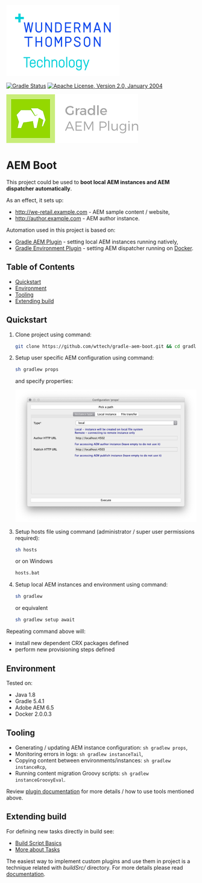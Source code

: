 ![WTT logo](docs/wtt-logo.png)

[![Gradle Status](https://gradleupdate.appspot.com/Cognifide/gradle-aem-single/status.svg?random=123)](https://gradleupdate.appspot.com/Cognifide/gradle-aem-single/status)
[![Apache License, Version 2.0, January 2004](https://img.shields.io/github/license/wttech/gradle-aem-single.svg?label=License)](http://www.apache.org/licenses/)

[![Gradle AEM Plugin logo](docs/logo.png)](https://github.com/wttech/gradle-aem-plugin)

# AEM Boot

This project could be used to **boot local AEM instances and AEM dispatcher automatically**.

As an effect, it sets up:

* <http://we-retail.example.com> - AEM sample content / website,
* <http://author.example.com> - AEM author instance.

Automation used in this project is based on:

* [Gradle AEM Plugin](https://github.com/wttech/gradle-aem-plugin) - setting local AEM instances running natively,
* [Gradle Environment Plugin](https://github.com/wttech/gradle-environment-plugin) - setting AEM dispatcher running on [Docker](https://www.docker.com).

## Table of Contents

* [Quickstart](#quickstart)
* [Environment](#environment)
* [Tooling](#tooling)
* [Extending build](#extending-build)

## Quickstart

1. Clone project using command:

    ```bash
    git clone https://github.com/wttech/gradle-aem-boot.git && cd gradle-aem-boot
    ```
    
2. Setup user specific AEM configuration using command:

    ```bash
    sh gradlew props
    ```
    
    and specify properties:

    ![Fork Props Dialog](docs/fork-props-dialog.png)
    
3. Setup hosts file using command (administrator / super user permissions required):

    ```bash
    sh hosts
    ```    
   
   or on Windows
   ```cmd
   hosts.bat
   ```

4. Setup local AEM instances and environment using command:

    ```bash
    sh gradlew
    ```
   
   or equivalent
   
   ```bash
   sh gradlew setup await
   ```
  
Repeating command above will:

* install new dependent CRX packages defined
* perform new provisioning steps defined

## Environment

Tested on:

* Java 1.8
* Gradle 5.4.1
* Adobe AEM 6.5
* Docker 2.0.0.3

## Tooling

* Generating / updating AEM instance configuration: `sh gradlew props`,
* Monitoring errors in logs: `sh gradlew instanceTail`,
* Copying content between environments/instances: `sh gradlew instanceRcp`,
* Running content migration Groovy scripts: `sh gradlew instanceGroovyEval`.

Review [plugin documentation](https://github.com/wttech/gradle-aem-plugin) for more details / how to use tools mentioned above.

## Extending build

For defining new tasks directly in build see:

 * [Build Script Basics](https://docs.gradle.org/current/userguide/tutorial_using_tasks.html)
 * [More about Tasks](https://docs.gradle.org/current/userguide/more_about_tasks.html)

The easiest way to implement custom plugins and use them in project is a technique related with _buildSrc/_ directory.
For more details please read [documentation](https://docs.gradle.org/current/userguide/organizing_build_logic.html#sec:build_sources).
